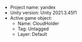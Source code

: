 <!-- UNITY CODE ASSIST INSTRUCTIONS START -->
- Project name: yandex
- Unity version: Unity 2021.3.45f1
- Active game object:
  - Name: CloudHolder
  - Tag: Untagged
  - Layer: Default
<!-- UNITY CODE ASSIST INSTRUCTIONS END -->